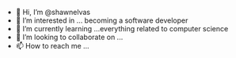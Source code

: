 - 👋 Hi, I’m @shawnelvas
- 👀 I’m interested in ... becoming a software developer
- 🌱 I’m currently learning ...everything related to computer science
- 💞️ I’m looking to collaborate on ...
- 📫 How to reach me ...

<!---
shawnelvas/shawnelvas is a ✨ special ✨ repository because its `README.md` (this file) appears on your GitHub profile.
You can click the Preview link to take a look at your changes.
--->
